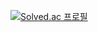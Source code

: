 <p align="center" style="...">


</p>





[![Solved.ac
프로필](http://mazassumnida.wtf/api/generate_badge?boj={handle})](https://solved.ac/{handle})






<!--
**hyein5391/hyein5391** is a ✨ _special_ ✨ repository because its `README.md` (this file) appears on your GitHub profile.

Here are some ideas to get you started:

- 🔭 I’m currently working on ...
- 🌱 I’m currently learning ...
- 👯 I’m looking to collaborate on ...
- 🤔 I’m looking for help with ...
- 💬 Ask me about ...
- 📫 How to reach me: ...
- 😄 Pronouns: ...
- ⚡ Fun fact: ...
-->
